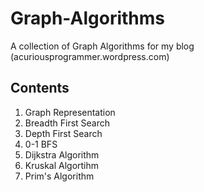 # Graph-Algorithms
A collection of Graph Algorithms for my blog (acuriousprogrammer.wordpress.com)

## Contents
1. Graph Representation 
2. Breadth First Search 
3. Depth First Search 
4. 0-1 BFS 
5. Dijkstra Algorithm 
6. Kruskal Algortihm 
7. Prim's Algorithm 
